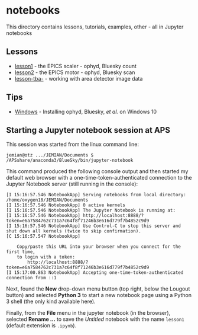 # notebooks

This directory contains lessons, tutorials, examples, other - all in Jupyter notebooks

## Lessons

* [lesson1](lesson1.ipynb) - the EPICS scaler - ophyd, Bluesky count
* [lesson2](lesson2.ipynb) - the EPICS motor - ophyd, Bluesky scan
* [lesson-tba-](working_with_area_detector_image_data.ipynb) - working with area detector image data

## Tips

* [Windows](windows.md) - Installing ophyd, Bluesky, *et al.* on Windows 10

## Starting a Jupyter notebook session at APS

This session was started from the linux command line:

```
jemian@otz .../JEMIAN/Documents $ /APSshare/anaconda3/BlueSky/bin/jupyter-notebook
```

This command produced the following console output and then started my default web browser with a one-time-token-authenticated connection to the Jupyter Notebook server (still running in the console):

```
[I 15:16:57.546 NotebookApp] Serving notebooks from local directory: /home/oxygen18/JEMIAN/Documents
[I 15:16:57.546 NotebookApp] 0 active kernels
[I 15:16:57.546 NotebookApp] The Jupyter Notebook is running at:
[I 15:16:57.546 NotebookApp] http://localhost:8888/?token=e6a7584762c731a7c64f8f71246b3e616d779f7b4852c9d9
[I 15:16:57.546 NotebookApp] Use Control-C to stop this server and shut down all kernels (twice to skip confirmation).
[C 15:16:57.547 NotebookApp] 

    Copy/paste this URL into your browser when you connect for the first time,
    to login with a token:
        http://localhost:8888/?token=e6a7584762c731a7c64f8f71246b3e616d779f7b4852c9d9
[I 15:17:00.863 NotebookApp] Accepting one-time-token-authenticated connection from ::1
```

Next, found the **New** drop-down menu button (top right, below the Lougout button) and selected **Python 3** to start a new notebook page using a Python 3 shell (the only kind available here).

Finally, from the **File** menu in the jupyter notebook (in the browser), selected **Rename ...** to save the *Untitled* notebook with the name `lesson1` (default extension is `.ipynb`).
